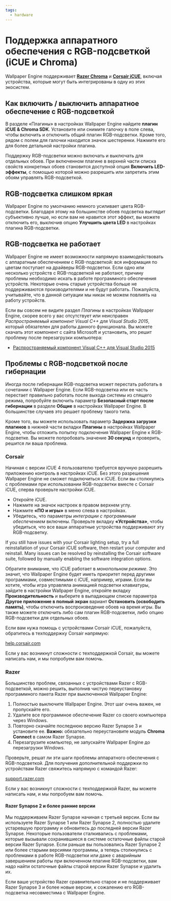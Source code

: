```yaml
---
tags:
  - hardware
---
```


# Поддержка аппаратного обеспечения с RGB-подсветкой (iCUE и Chroma)

Wallpaper Engine поддерживает [**Razer Chroma**](https://www.razer.com/chroma) и [**Corsair iCUE**](https://www.corsair.com/icue), включая устройства, которые могут быть интегрированы в одну из этих экосистем.

## Как включить / выключить аппаратное обеспечение с RGB-подсветкой

В разделе «Плагины» в настройках Wallpaper Engine найдите **плагин iCUE & Chroma SDK**. Установите или снимите галочку в поле слева, чтобы включить и отключить общий плагин RGB-подсветки. Кроме того, рядом с полем для галочки находится значок шестеренки. Нажмите его для более детальной настройки плагина.

Поддержку RGB-подсветки можно включать и выключать для отдельных обоев. При включенном плагине в верхней части списка свойств конкретных обоев становится доступной опция **Включить LED-эффекты**, с помощью которой можно разрешить или запретить этим обоям управлять RGB-подсветкой.

## RGB-подсветка слишком яркая

Wallpaper Engine по умолчанию немного усиливает цвета RGB-подсветки. Благодаря этому на большинстве обоев подсветка выглядит субъективно лучше, но если вам не нравится этот эффект, вы можете отключить его, выключив опцию **Улучшить цвета LED** в настройках плагина RGB-подсветки.

## RGB-подсветка не работает

Wallpaper Engine не имеет возможности напрямую взаимодействовать с аппаратным обеспечением с RGB-подсветкой: вся информация по цветам поступает на драйверы RGB-подсветки. Если одно или несколько устройств с RGB-подсветкой не работают, причину проблемы необходимо искать в работе программного обеспечения устройств. Некоторые очень старые устройства больше не поддерживаются производителями и не будут работать. Пожалуйста, учитывайте, что в данной ситуации мы никак не можем повлиять на работу устройств.

Если вы совсем не видите раздел *Плагины* в настройках Wallpaper Engine, скорее всего у вас отсутствует или неисправен *Распространяемый компонент Visual C++ для Visual Studio 2015*, который обязателен для работы данного функционала. Вы можете скачать этот компонент с сайта Microsoft и установить, это решит проблему после перезагрузки компьютера:

* [Распространяемый компонент Visual C++ для Visual Studio 2015](https://www.microsoft.com/download/details.aspx?id=48145)

## Проблемы с RGB-подсветкой после гибернации

Иногда после гибернации RGB-подсветка может перестать работать в сочетании с Wallpaper Engine. Если RGB-подсветка или ее часть перестает правильно работать после выхода системы из спящего режима, попробуйте включить параметр **Безопасный старт после гибернации** в разделе **Общие** в настройках Wallpaper Engine. В большинстве случаев это решает проблему такого типа.

Кроме того, вы можете использовать параметр **Задержка загрузки плагинов** в нижней части вкладки **Плагины** в настройках Wallpaper Engine, чтобы отложить попытку подключения Wallpaper Engine к RGB-подсветке. Вы можете попробовать значение **30 секунд** и проверить, решится ли ваша проблема.

### Corsair

Начиная с версии iCUE 4 пользователю требуется вручную разрешить приложению контроль в настройках iCUE. Без этого разрешения Wallpaper Engine не сможет подключиться к iCUE. Если вы столкнулись с проблемами при использовании RGB-подсветки вместе с Corsair iCUE, сперва проверьте настройки iCUE.

* Откройте iCUE.
* Нажмите на значок настроек в правом верхнем углу.
* Нажмите **«ПО и игры»‎** в меню слева в настройках.
* Убедитесь, что параметры *интеграции с программным обеспечением* включены. Проверьте вкладку **«Устройства»**, чтобы убедиться, что все ваши аппаратные устройства поддерживают эту RGB-подсветку.

If you still have issues with your Corsair lighting setup, try a full reinstallation of your Corsair iCUE software, then restart your computer and reinstall. Many issues can be resolved by reinstalling the Corsair software suite, followed by manually enabling the software integration options.

Обратите внимание, что iCUE работает в *монопольном режиме*. Это значит, что Wallpaper Engine будет иметь приоритет перед другими программами, совместимыми с iCUE, например, играми. Если вы хотите, чтобы игра управляла анимацией подсветки клавиатуры, зайдите в настройки Wallpaper Engine, откройте вкладку **Производительность** и выберите в выпадающем списке параметра **Другое приложение в полный экран** вариант **Остановить (освободить память)**, чтобы отключить воспроизведение обоев на время игры. Вы также можете отключить либо сам плагин RGB-подсветки, либо опцию RGB-подсветки для отдельных обоев.

Если вам нужа помощь с устройствами Corsair iCUE, пожалуйста, обратитесь в техподдержку Corsair напрямую:

[help.corsair.com](https://help.corsair.com/)

Если у вас возникнут сложности с техподдержкой Corsair, вы можете написать нам, и мы попробуем вам помочь.

### Razer

Большинство проблем, связанных с устройствами Razer с RGB-подсветкой, можно решить, выполнив чистую переустановку программного пакета Razer при выключенной Wallpaper Engine:

1. Полностью выключите Wallpaper Engine. Этот шаг очень важен, не пропускайте его.
2. Удалите все программное обеспечение Razer со своего компьютера через Windows.
3. Повторно скачайте последнюю версию Razer Synapse 3 и установите ее. **Важно:** обязательно переустановите модуль **Chroma Connect** в самом Razer Synapse.
4. Перезагрузите компьютер, не запускайте Wallpaper Engine до перезагрузки Windows.

Проверьте, решат ли эти шаги проблемы аппаратного обеспечения с RGB-подсветкой. Для получения дополнительной поддержки по устройствам Razer свяжитесь напрямую с командой Razer:

[support.razer.com](https://support.razer.com/)

Если у вас возникнут сложности с техподдержкой Razer, вы можете написать нам, и мы попробуем вам помочь.

#### Razer Synapse 2 и более ранние версии

Мы поддерживаем Razer Synapse начиная с третьей версии. Если вы используете Razer Synapse 1 или Razer Synapse 2, полностью удалите устаревшую программу и обновитесь до последней версии Razer Synapse. Некоторые пользователи сталкивались с проблемами, которые вызывали сохранившиеся в системе остаточные файлы старой версии Razer Synapse. Если раньше вы пользовались Razer Synapse 2 или более старыми версиями программы, а теперь столкнулись с проблемами в работе RGB-подсветки или даже с аварийным завершением работы при включенном плагине RGB-подсветки, вам надо найти остаточные файлы старой версии Razer Synapse и удалить их.

Если ваше устройство Razer сравнительно старое и не поддерживает Razer Synapse 3 и более новые версии, к сожалению его RGB-подсветка несовместима с Wallpaper Engine.